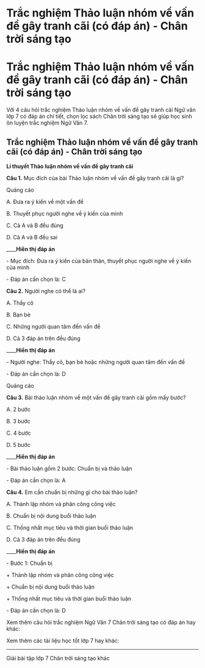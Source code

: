 # Trắc nghiệm Thảo luận nhóm về vấn đề gây tranh cãi (có đáp án) - Chân trời sáng tạo

# Trắc nghiệm Thảo luận nhóm về vấn đề gây tranh cãi (có đáp án) - Chân trời sáng tạo

Với 4 câu hỏi trắc nghiệm Thảo luận nhóm về vấn đề gây tranh cãi Ngữ văn lớp 7 có đáp án chi tiết, chọn lọc sách Chân trời sáng tạo sẽ giúp học sinh ôn luyện trắc nghiệm Ngữ Văn 7.

## Trắc nghiệm Thảo luận nhóm về vấn đề gây tranh cãi (có đáp án) - Chân trời sáng tạo

**Lí thuyết Thảo luận nhóm về vấn đề gây tranh cãi**

**Câu 1.** Mục đích của bài Thảo luận nhóm về vấn đề gây tranh cãi là gì?

Quảng cáo

A. Đưa ra ý kiến về một vấn đề 

B. Thuyết phục người nghe về ý kiến của mình

C. Cả A và B đều đúng

D. Cả A và B đều sai

____**Hiển thị đáp án**

\- Mục đích: Đưa ra ý kiến của bản thân, thuyết phục người nghe về ý kiến của mình

\- Đáp án cần chọn là: C

**Câu 2.** Người nghe có thể là ai?

A. Thầy cô

B. Bạn bè

C. Những người quan tâm đến vấn đề

D. Cả 3 đáp án trên đều đúng

____**Hiển thị đáp án**

\- Người nghe: Thầy cô, bạn bè hoặc những người quan tâm đến vấn đề

\- Đáp án cần chọn là: D

Quảng cáo

**Câu 3.** Bài thảo luận nhóm về một vấn đề gây tranh cãi gồm mấy bước?

A. 2 bước

B. 3 bước

C. 4 bước

D. 5 bước

____**Hiển thị đáp án**

\- Bài thảo luận gồm 2 bước: Chuẩn bị và thảo luận

\- Đáp án cần chọn là: A

**Câu 4.** Em cần chuẩn bị những gì cho bài thảo luận?

A. Thành lập nhóm và phân công công việc

B. Chuẩn bị nội dung buổi thảo luận

C. Thống nhất mục tiêu và thời gian buổi thảo luận

D. Cả 3 đáp án trên đều đúng

____**Hiển thị đáp án**

\- Bước 1: Chuẩn bị

\+ Thành lập nhóm và phân công công việc

\+ Chuẩn bị nội dung buổi thảo luận

\+ Thống nhất mục tiêu và thời gian buổi thảo luận

\- Đáp án cần chọn là: D

Xem thêm câu hỏi trắc nghiệm Ngữ Văn 7 Chân trời sáng tạo có đáp án hay khác:

Xem thêm các tài liệu học tốt lớp 7 hay khác:

* * *

Giải bài tập lớp 7 Chân trời sáng tạo khác
